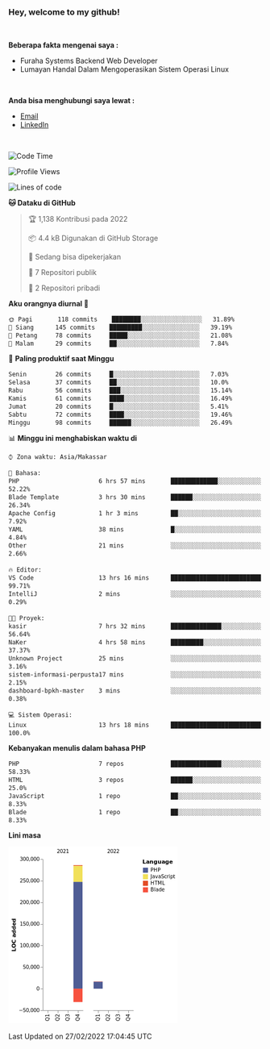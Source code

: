 <h3>Hey, welcome to my github!</h3>

<br>

<p><strong>Beberapa fakta mengenai saya :</strong></p>

<ul>
  <li>Furaha Systems Backend Web Developer</li>
  <li>Lumayan Handal Dalam Mengoperasikan Sistem Operasi Linux</li>
</ul>

<br>

<p><strong>Anda bisa menghubungi saya lewat :</strong></p>

<ul>
  <li><a href="mailto:renaldiapriyanto419@gmail.com">Email</a></li>
  <li><a href="https://www.linkedin.com/in/renaldi-kadang-314314206/">LinkedIn</a></li>
</ul>

<br>

<!--START_SECTION:waka-->
![Code Time](http://img.shields.io/badge/Code%20Time-21%20hrs%2025%20mins-blue)

![Profile Views](http://img.shields.io/badge/Profil%20dilihat-25-blue)

![Lines of code](https://img.shields.io/badge/Sejak%20Hello%20World%20aku%20telah%20menulis-272%20Thousand%20baris%20kode-blue)

**🐱 Dataku di GitHub** 

> 🏆 1,138 Kontribusi pada 2022
 > 
> 📦 4.4 kB Digunakan di GitHub Storage 
 > 
> 💼 Sedang bisa dipekerjakan
 > 
> 📜 7 Repositori publik 
 > 
> 🔑 2 Repositori pribadi  
 > 
**Aku orangnya diurnal 🐤** 

```text
🌞 Pagi       118 commits    ████████░░░░░░░░░░░░░░░░░   31.89% 
🌆 Siang      145 commits    █████████░░░░░░░░░░░░░░░░   39.19% 
🌃 Petang     78 commits     █████░░░░░░░░░░░░░░░░░░░░   21.08% 
🌙 Malam      29 commits     ██░░░░░░░░░░░░░░░░░░░░░░░   7.84%

```
📅 **Paling produktif saat Minggu** 

```text
Senin        26 commits     █░░░░░░░░░░░░░░░░░░░░░░░░   7.03% 
Selasa       37 commits     ██░░░░░░░░░░░░░░░░░░░░░░░   10.0% 
Rabu         56 commits     ███░░░░░░░░░░░░░░░░░░░░░░   15.14% 
Kamis        61 commits     ████░░░░░░░░░░░░░░░░░░░░░   16.49% 
Jumat        20 commits     █░░░░░░░░░░░░░░░░░░░░░░░░   5.41% 
Sabtu        72 commits     ████░░░░░░░░░░░░░░░░░░░░░   19.46% 
Minggu       98 commits     ██████░░░░░░░░░░░░░░░░░░░   26.49%

```


📊 **Minggu ini menghabiskan waktu di** 

```text
⌚︎ Zona waktu: Asia/Makassar

💬 Bahasa: 
PHP                      6 hrs 57 mins       █████████████░░░░░░░░░░░░   52.22% 
Blade Template           3 hrs 30 mins       ██████░░░░░░░░░░░░░░░░░░░   26.34% 
Apache Config            1 hr 3 mins         ██░░░░░░░░░░░░░░░░░░░░░░░   7.92% 
YAML                     38 mins             █░░░░░░░░░░░░░░░░░░░░░░░░   4.84% 
Other                    21 mins             ░░░░░░░░░░░░░░░░░░░░░░░░░   2.66%

🔥 Editor: 
VS Code                  13 hrs 16 mins      █████████████████████████   99.71% 
IntelliJ                 2 mins              ░░░░░░░░░░░░░░░░░░░░░░░░░   0.29%

🐱‍💻 Proyek: 
kasir                    7 hrs 32 mins       ██████████████░░░░░░░░░░░   56.64% 
NaKer                    4 hrs 58 mins       █████████░░░░░░░░░░░░░░░░   37.37% 
Unknown Project          25 mins             ░░░░░░░░░░░░░░░░░░░░░░░░░   3.16% 
sistem-informasi-perpusta17 mins             ░░░░░░░░░░░░░░░░░░░░░░░░░   2.15% 
dashboard-bpkh-master    3 mins              ░░░░░░░░░░░░░░░░░░░░░░░░░   0.38%

💻 Sistem Operasi: 
Linux                    13 hrs 18 mins      █████████████████████████   100.0%

```

**Kebanyakan menulis dalam bahasa PHP** 

```text
PHP                      7 repos             ██████████████░░░░░░░░░░░   58.33% 
HTML                     3 repos             ██████░░░░░░░░░░░░░░░░░░░   25.0% 
JavaScript               1 repo              ██░░░░░░░░░░░░░░░░░░░░░░░   8.33% 
Blade                    1 repo              ██░░░░░░░░░░░░░░░░░░░░░░░   8.33%

```


**Lini masa**

![Chart not found](https://raw.githubusercontent.com/Sylent-Sys/Sylent-Sys/main/charts/bar_graph.png) 


 Last Updated on 27/02/2022 17:04:45 UTC
<!--END_SECTION:waka-->
